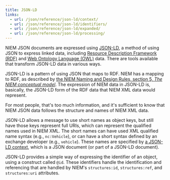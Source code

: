 ```yaml
---
title: JSON-LD
links:
  - url: /json/reference/json-ld/context/
  - url: /json/reference/json-ld/identifiers/
  - url: /json/reference/json-ld/expanded/
  - url: /json/reference/json-ld/processing/
---
```


NIEM JSON documents are expressed using [JSON-LD](https://json-ld.org), a method of using
JSON to express linked data, including [Resource Description Framework (RDF)](https://www.w3.org/RDF) and [Web Ontology Language (OWL)](https://www.w3.org/OWL/) data.
There are tools available that transform JSON-LD data in various ways.

JSON-LD is a pattern of using JSON that maps to
RDF. NIEM has a mapping to RDF, as described by
[the NIEM Naming and Design Rules, section 5, *The NIEM conceptual model*](https://reference.niem.gov/niem/specification/naming-and-design-rules/4.0/niem-ndr-4.0.html#section_5).
The expression of NIEM data in JSON-LD is, basically, the JSON-LD form of the
RDF data that NIEM XML data would represent.

For most people, that's too much information, and it's sufficient to know that
NIEM JSON data follows the structure and names of NIEM XML data.

JSON-LD allows a message to use short names as object keys, but still have those
keys represent full URIs, which can represent the qualified names used in NIEM
XML. The short names can have used XML qualified name syntax (e.g.,
`nc:Vehicle`), or can have a short syntax defined by an exchange developer
(e.g., `vehicle`). These names are specified by [a JSON-LD context](context),
which is a JSON document (or part of a JSON-LD document).

JSON-LD provides a simple way of expressing the identifier of an object, using a
construct called `@id`. These identifiers handle the identification and
referencing that are handled by NIEM's `structures:id`, `structures:ref`, and
`structures:uri` attributes.

